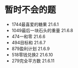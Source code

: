 # 暂时不会的题

- 1744最喜爱的糖果 21.6.1
- 1049最后一块石头的重量 21.6.8
- 474一和零 21.6.6
- 494目标和 21.6.7
- 879盈利计划 21.6.9
- 518零钱兑换2 21.6.10
- 279完全平方数 21.6.11